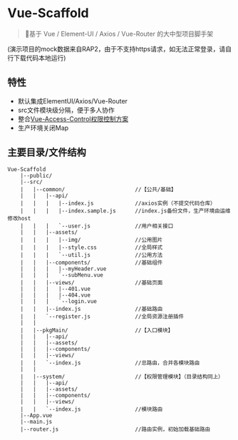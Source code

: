 
# Vue-Scaffold

> :hamburger:基于 Vue / Element-UI / Axios / Vue-Router 的大中型项目脚手架

(演示项目的mock数据来自RAP2，由于不支持https请求，如无法正常登录，请自行下载代码本地运行)

## 特性

- 默认集成ElementUI/Axios/Vue-Router
- src文件模块级分隔，便于多人协作
- 整合[Vue-Access-Control权限控制方案](https://github.com/tower1229/Vue-Access-Control)
- 生产环境关闭Map

## 主要目录/文件结构

```
Vue-Scaffold
    |--public/
    |--src/
    |   |--common/                      //【公共/基础】
    |   |   |--api/
    |   |   |   |--index.js             //axios实例（不提交代码仓库）
    |   |   |   |--index.sample.js      //index.js备份文件，生产环境由运维修改host
    |   |   |   `--user.js              //用户相关接口
    |   |   |--assets/
    |   |   |   |--img/                 //公用图片
    |   |   |   |--style.css            //全局样式
    |   |   |   `--util.js              //公用方法
    |   |   |--components/              //基础组件
    |   |   |   |--myHeader.vue
    |   |   |   `--subMenu.vue
    |   |   |--views/                   //基础页面
    |   |   |   |--401.vue
    |   |   |   |--404.vue
    |   |   |   `--login.vue
    |   |   |--index.js                 //基础路由
    |   |   `--register.js              //全局资源注册插件
    |   |
    |   |--pkgMain/                     //【入口模块】
    |   |   |--api/
    |   |   |--assets/
    |   |   |--components/
    |   |   |--views/
    |   |   `--index.js                 //总路由，合并各模块路由
    |   |
    |   |--system/                      //【权限管理模块】（目录结构同上）
    |   |   |--api/
    |   |   |--assets/
    |   |   |--components/
    |   |   |--views/
    |   |   `--index.js                 //模块路由
    |--App.vue
    |--main.js
    |--router.js                        //路由实例，初始加载基础路由

```
